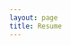 ```yaml
---
layout: page
title: Resume
---
```


<a href="./Ricardo_Solis_s_CV_Eng__ver_.pdf" class="image fit"><img src="images/marr_pic.jpg" alt=""></a>

